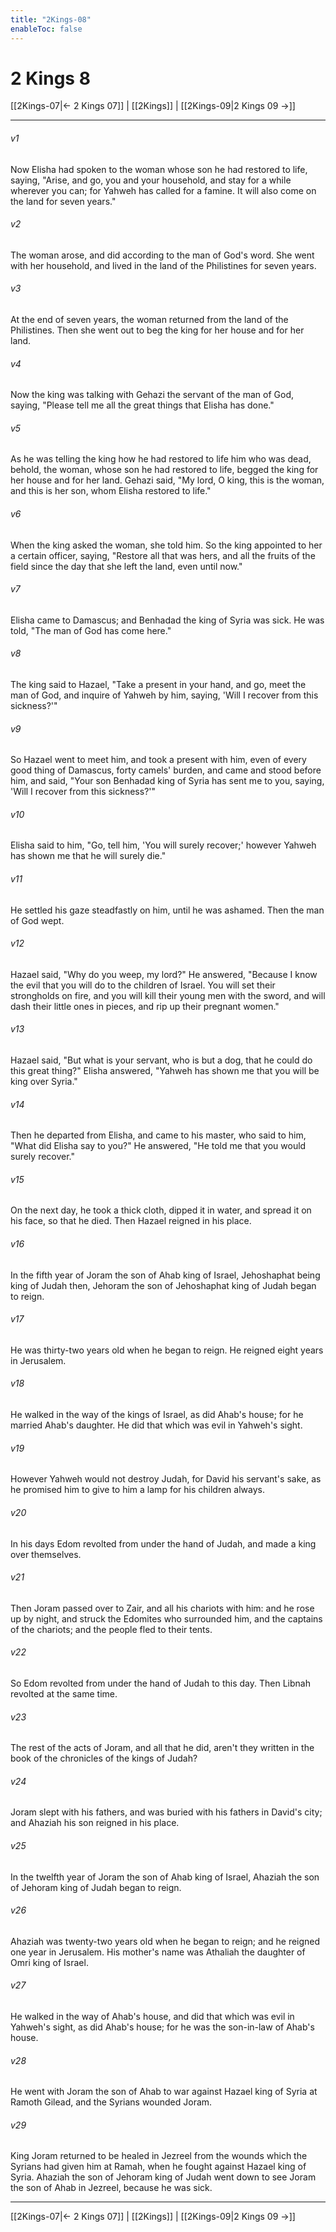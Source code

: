 ```yaml
---
title: "2Kings-08"
enableToc: false
---
```


# 2 Kings 8

[[2Kings-07|← 2 Kings 07]] | [[2Kings]] | [[2Kings-09|2 Kings 09 →]]
***



###### v1 
Now Elisha had spoken to the woman whose son he had restored to life, saying, "Arise, and go, you and your household, and stay for a while wherever you can; for Yahweh has called for a famine. It will also come on the land for seven years." 

###### v2 
The woman arose, and did according to the man of God's word. She went with her household, and lived in the land of the Philistines for seven years. 

###### v3 
At the end of seven years, the woman returned from the land of the Philistines. Then she went out to beg the king for her house and for her land. 

###### v4 
Now the king was talking with Gehazi the servant of the man of God, saying, "Please tell me all the great things that Elisha has done." 

###### v5 
As he was telling the king how he had restored to life him who was dead, behold, the woman, whose son he had restored to life, begged the king for her house and for her land. Gehazi said, "My lord, O king, this is the woman, and this is her son, whom Elisha restored to life." 

###### v6 
When the king asked the woman, she told him. So the king appointed to her a certain officer, saying, "Restore all that was hers, and all the fruits of the field since the day that she left the land, even until now." 

###### v7 
Elisha came to Damascus; and Benhadad the king of Syria was sick. He was told, "The man of God has come here." 

###### v8 
The king said to Hazael, "Take a present in your hand, and go, meet the man of God, and inquire of Yahweh by him, saying, 'Will I recover from this sickness?'" 

###### v9 
So Hazael went to meet him, and took a present with him, even of every good thing of Damascus, forty camels' burden, and came and stood before him, and said, "Your son Benhadad king of Syria has sent me to you, saying, 'Will I recover from this sickness?'" 

###### v10 
Elisha said to him, "Go, tell him, 'You will surely recover;' however Yahweh has shown me that he will surely die." 

###### v11 
He settled his gaze steadfastly on him, until he was ashamed. Then the man of God wept. 

###### v12 
Hazael said, "Why do you weep, my lord?" He answered, "Because I know the evil that you will do to the children of Israel. You will set their strongholds on fire, and you will kill their young men with the sword, and will dash their little ones in pieces, and rip up their pregnant women." 

###### v13 
Hazael said, "But what is your servant, who is but a dog, that he could do this great thing?" Elisha answered, "Yahweh has shown me that you will be king over Syria." 

###### v14 
Then he departed from Elisha, and came to his master, who said to him, "What did Elisha say to you?" He answered, "He told me that you would surely recover." 

###### v15 
On the next day, he took a thick cloth, dipped it in water, and spread it on his face, so that he died. Then Hazael reigned in his place. 

###### v16 
In the fifth year of Joram the son of Ahab king of Israel, Jehoshaphat being king of Judah then, Jehoram the son of Jehoshaphat king of Judah began to reign. 

###### v17 
He was thirty-two years old when he began to reign. He reigned eight years in Jerusalem. 

###### v18 
He walked in the way of the kings of Israel, as did Ahab's house; for he married Ahab's daughter. He did that which was evil in Yahweh's sight. 

###### v19 
However Yahweh would not destroy Judah, for David his servant's sake, as he promised him to give to him a lamp for his children always. 

###### v20 
In his days Edom revolted from under the hand of Judah, and made a king over themselves. 

###### v21 
Then Joram passed over to Zair, and all his chariots with him: and he rose up by night, and struck the Edomites who surrounded him, and the captains of the chariots; and the people fled to their tents. 

###### v22 
So Edom revolted from under the hand of Judah to this day. Then Libnah revolted at the same time. 

###### v23 
The rest of the acts of Joram, and all that he did, aren't they written in the book of the chronicles of the kings of Judah? 

###### v24 
Joram slept with his fathers, and was buried with his fathers in David's city; and Ahaziah his son reigned in his place. 

###### v25 
In the twelfth year of Joram the son of Ahab king of Israel, Ahaziah the son of Jehoram king of Judah began to reign. 

###### v26 
Ahaziah was twenty-two years old when he began to reign; and he reigned one year in Jerusalem. His mother's name was Athaliah the daughter of Omri king of Israel. 

###### v27 
He walked in the way of Ahab's house, and did that which was evil in Yahweh's sight, as did Ahab's house; for he was the son-in-law of Ahab's house. 

###### v28 
He went with Joram the son of Ahab to war against Hazael king of Syria at Ramoth Gilead, and the Syrians wounded Joram. 

###### v29 
King Joram returned to be healed in Jezreel from the wounds which the Syrians had given him at Ramah, when he fought against Hazael king of Syria. Ahaziah the son of Jehoram king of Judah went down to see Joram the son of Ahab in Jezreel, because he was sick.

***
[[2Kings-07|← 2 Kings 07]] | [[2Kings]] | [[2Kings-09|2 Kings 09 →]]
